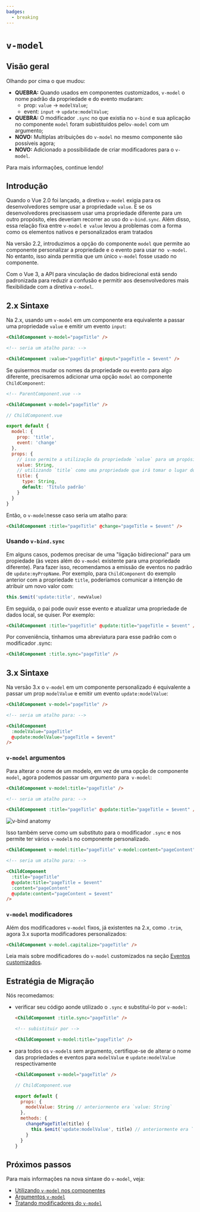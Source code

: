 ```yaml
---
badges:
  - breaking
---
```


# `v-model` <MigrationBadges :badges="$frontmatter.badges" />

## Visão geral

Olhando por cima o que mudou:

- **QUEBRA:** Quando usados em componentes customizados, `v-model` o nome padrão da propriedade e do evento mudaram:
  - prop: `value` -> `modelValue`;
  - event: `input` -> `update:modelValue`;
- **QUEBRA:** O modificador `.sync` no que existia no `v-bind` e sua aplicação no componente `model` foram subistituidos pelo`v-model` com um argumento;
- **NOVO:** Multiplas atribuições do `v-model` no mesmo componente são possíveis agora;
- **NOVO:** Adicionado a possibilidade de criar modificadores para o `v-model`.

Para mais informações, continue lendo!

## Introdução

Quando o Vue 2.0 foi lançado, a diretiva `v-model` exigia para os desenvolvedores sempre usar a propriedade `value`. E se os desenvolvedores precisassem usar uma propriedade diferente para um outro propósito, eles deveriam recorrer ao uso do `v-bind.sync`. Além disso, essa relação fixa entre `v-model` e` value` levou a problemas com a forma como os elementos nativos e personalizados eram tratados

Na versão 2.2, introduzimos a opção do componente `model` que permite ao componente personalizar a propriedade e o evento para usar no` v-model`. No entanto, isso ainda permitia que um único `v-model` fosse usado no componente.

Com o Vue 3, a API para vinculação de dados bidirecional está sendo padronizada para reduzir a confusão e permitir aos desenvolvedores mais flexibilidade com a diretiva `v-model`.

## 2.x Sintaxe

Na 2.x, usando um `v-model` em um componente era equivalente a passar uma propriedade `value` e emitir um evento `input`:

```html
<ChildComponent v-model="pageTitle" />

<!-- seria um atalho para: -->

<ChildComponent :value="pageTitle" @input="pageTitle = $event" />
```

Se quisermos mudar os nomes da propriedade ou evento para algo diferente, precisaremos adicionar uma opção `model` ao componente `ChildComponent`:

```html
<!-- ParentComponent.vue -->

<ChildComponent v-model="pageTitle" />
```

```js
// ChildComponent.vue

export default {
  model: {
    prop: 'title',
    event: 'change'
  },
  props: {
    // isso permite a utilização da propriedade `value` para um propósito diferente
    value: String,
    // utilizando `title` como uma propriedade que irá tomar o lugar do `value`
    title: {
      type: String,
      default: 'Título padrão'
    }
  }
}
```

Então, o `v-model`nesse caso seria um atalho para:

```html
<ChildComponent :title="pageTitle" @change="pageTitle = $event" />
```

### Usando `v-bind.sync`

Em alguns casos, podemos precisar de uma "ligação bidirecional" para um propiedade (às vezes além do `v-model` existente para uma propriedade diferente). Para fazer isso, recomendamos a emissão de eventos no padrão de `update:myPropName`. Por exemplo, para `ChildComponent` do exemplo anterior com a propriedade `title`, poderíamos comunicar a intenção de atribuir um novo valor com:

```js
this.$emit('update:title', newValue)
```

Em seguida, o pai pode ouvir esse evento e atualizar uma propriedade de dados local, se quiser. Por exemplo:

```html
<ChildComponent :title="pageTitle" @update:title="pageTitle = $event" />
```

Por conveniência, tínhamos uma abreviatura para esse padrão com o modificador .sync:

```html
<ChildComponent :title.sync="pageTitle" />
```

## 3.x Sintaxe

Na versão 3.x o `v-model` em um componente personalizado é equivalente a passar um prop `modelValue` e emitir um evento `update:modelValue`:


```html
<ChildComponent v-model="pageTitle" />

<!-- seria um atalho para: -->

<ChildComponent
  :modelValue="pageTitle"
  @update:modelValue="pageTitle = $event"
/>
```

### `v-model` argumentos

Para alterar o nome de um modelo, em vez de uma opção de componente `model`, agora podemos passar um _argumento_ para` v-model`:

```html
<ChildComponent v-model:title="pageTitle" />

<!-- seria um atalho para: -->

<ChildComponent :title="pageTitle" @update:title="pageTitle = $event" />
```

![v-bind anatomy](/images/v-bind-instead-of-sync.png)

Isso também serve como um substituto para o modificador `.sync` e nos permite ter vários `v-model`s no componente personalizado.

```html
<ChildComponent v-model:title="pageTitle" v-model:content="pageContent" />

<!-- seria um atalho para: -->

<ChildComponent
  :title="pageTitle"
  @update:title="pageTitle = $event"
  :content="pageContent"
  @update:content="pageContent = $event"
/>
```

### `v-model` modificadores

Além dos modificadores `v-model` fixos, já existentes na 2.x, como `.trim`, agora 3.x suporta modificadores personalizados:

```html
<ChildComponent v-model.capitalize="pageTitle" />
```

Leia mais sobre modificadores do `v-model` customizados na seção [Eventos customizados](../component-custom-events.html#handling-v-model-modifiers).

## Estratégia de Migração

Nós recomedamos:

- verificar seu código aonde utilizado o `.sync` e substituí-lo por `v-model`:

  ```html
  <ChildComponent :title.sync="pageTitle" />

  <!-- subistituir por -->

  <ChildComponent v-model:title="pageTitle" />
  ```
  
- para todos os `v-model`s sem argumento, certifique-se de alterar o nome das propriedades e eventos para `modelValue` e `update:modelValue` respectivamente

  ```html
  <ChildComponent v-model="pageTitle" />
  ```

  ```js
  // ChildComponent.vue

  export default {
    props: {
      modelValue: String // anteriormente era `value: String`
    },
    methods: {
      changePageTitle(title) {
        this.$emit('update:modelValue', title) // anteriormente era `this.$emit('input', title)`
      }
    }
  }
  ```

## Próximos passos

Para mais informações na nova sintaxe do `v-model`, veja:

- [Utilizando `v-model` nos componentes](../component-basics.html#using-v-model-on-components)
- [Argumentos `v-model`](../component-custom-events.html#v-model-arguments)
- [Tratando modificadores do `v-model`](../component-custom-events.html#v-model-arguments)
